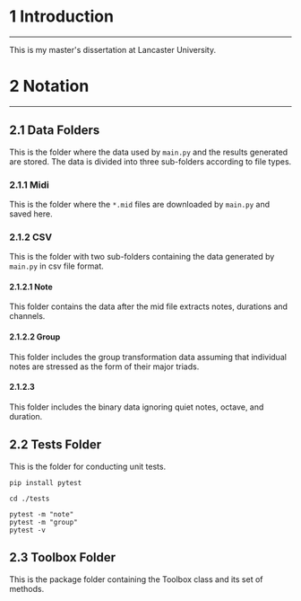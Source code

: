 # 1 Introduction

---

This is my master's dissertation at Lancaster University.


# 2 Notation

---

## 2.1 Data Folders

This is the folder where the data used by `main.py` and the results generated are stored. The data is divided into three sub-folders according to file types.

### 2.1.1 Midi

This is the folder where the `*.mid` files are downloaded by `main.py` and saved here.

### 2.1.2 CSV

This is the folder with two sub-folders containing the data generated by `main.py` in csv file format.

#### 2.1.2.1 Note

This folder contains the data after the mid file extracts notes, durations and channels.

#### 2.1.2.2 Group

This folder includes the group transformation data assuming that individual notes are stressed as the form of their major triads.

#### 2.1.2.3

This folder includes the binary data ignoring quiet notes, octave, and duration.

## 2.2 Tests Folder

This is the folder for conducting unit tests.

```shell
pip install pytest

cd ./tests

pytest -m "note"
pytest -m "group"
pytest -v
```

## 2.3 Toolbox Folder

This is the package folder containing the Toolbox class and its set of methods.
